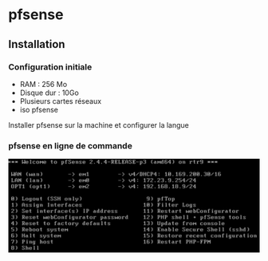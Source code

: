 # pfsense
## Installation

### Configuration initiale

- RAM : 256 Mo
- Disque dur : 10Go
- Plusieurs cartes réseaux
- iso pfsense

Installer pfsense sur la machine et configurer la langue

### pfsense en ligne de commande

![Interface pfsense](Others/images/pfsense.png)


